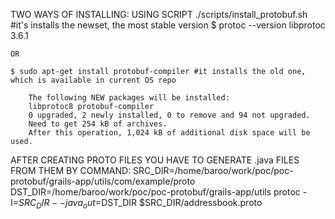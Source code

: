 TWO WAYS OF INSTALLING:
	USING SCRIPT ./scripts/install_protobuf.sh #it's installs the newset, the most stable version
	$ protoc --version
	libprotoc 3.6.1

	OR 

	$ sudo apt-get install protobuf-compiler #it installs the old one, which is available in current OS repo

		The following NEW packages will be installed:
		libprotoc8 protobuf-compiler
		0 upgraded, 2 newly installed, 0 to remove and 94 not upgraded.
		Need to get 254 kB of archives.
		After this operation, 1,024 kB of additional disk space will be used.


AFTER CREATING PROTO FILES YOU HAVE TO GENERATE .java FILES FROM THEM BY COMMAND:
	SRC_DIR=/home/baroo/work/poc/poc-protobuf/grails-app/utils/com/example/proto
	DST_DIR=/home/baroo/work/poc/poc-protobuf/grails-app/utils
	protoc -I=$SRC_DIR --java_out=$DST_DIR $SRC_DIR/addressbook.proto

